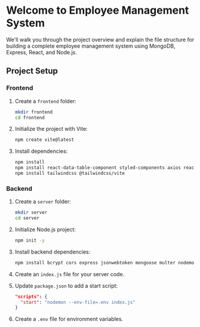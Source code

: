 # Welcome to Employee Management System

We'll walk you through the project overview and explain the file structure for building a complete employee management system using MongoDB, Express, React, and Node.js.

## Project Setup

### Frontend

1. Create a `frontend` folder:
    ```bash
    mkdir frontend
    cd frontend
    ```
2. Initialize the project with Vite:
    ```bash
    npm create vite@latest
    ```
3. Install dependencies:
    ```bash
    npm install
    npm install react-data-table-component styled-components axios react-icons react-router-dom tailwindcss postcss autoprefixer
    npm install tailwindcss @tailwindcss/vite
    ```

### Backend

1. Create a `server` folder:
    ```bash
    mkdir server
    cd server
    ```
2. Initialize Node.js project:
    ```bash
    npm init -y
    ```
3. Install backend dependencies:
    ```bash
    npm install bcrypt cors express jsonwebtoken mongoose multer nodemon path
    ```
4. Create an `index.js` file for your server code.

5. Update `package.json` to add a start script:
    ```json
    "scripts": {
      "start": "nodemon --env-file=.env index.js"
    }
    ```
6. Create a `.env` file for environment variables.
